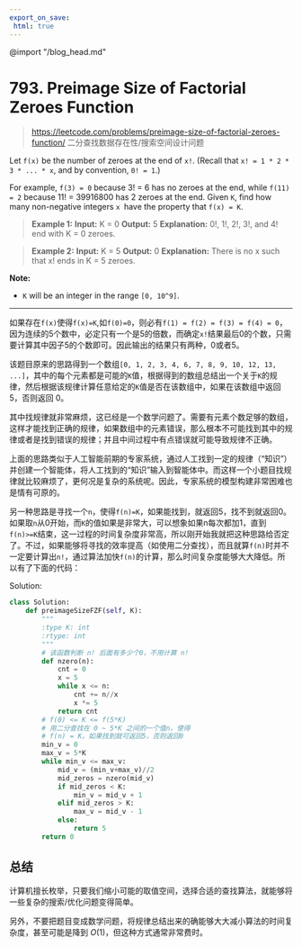 ```yaml
---
export_on_save:
 html: true
---
```

@import "/blog_head.md"

# 793. Preimage Size of Factorial Zeroes Function

> <https://leetcode.com/problems/preimage-size-of-factorial-zeroes-function/>
> 二分查找数据存在性/搜索空间设计问题

Let `f(x)` be the number of zeroes at the end of `x!`. (Recall that `x! = 1 * 2 * 3 * ... * x`, and by convention, `0! = 1`.)

For example, `f(3) = 0` because 3! = 6 has no zeroes at the end, while `f(11) = 2` because 11! = 39916800 has 2 zeroes at the end. Given `K`, find how many non-negative integers `x `have the property that `f(x) = K`.

>**Example 1:**
**Input:** K = 0
**Output:** 5
**Explanation:** 0!, 1!, 2!, 3!, and 4! end with K = 0 zeroes.

>**Example 2:**
**Input:** K = 5
**Output:** 0
**Explanation:** There is no x such that x! ends in K = 5 zeroes.

**Note:**
- `K` will be an integer in the range `[0, 10^9]`.

---

如果存在`f(x)`使得`f(x)=K`,如`f(0)=0`，则必有`f(1) = f(2) = f(3) = f(4) = 0`，因为连续的5个数中，必定只有一个是5的倍数，而确定`x!`结果最后0的个数，只需要计算其中因子5的个数即可。因此输出的结果只有两种，0或者5。

该题目原来的思路得到一个数组`[0, 1, 2, 3, 4, 6, 7, 8, 9, 10, 12, 13, ...]`，其中的每个元素都是可能的`K`值，根据得到的数组总结出一个关于`K`的规律，然后根据该规律计算任意给定的`K`值是否在该数组中，如果在该数组中返回 5，否则返回 0。

其中找规律就非常麻烦，这已经是一个数学问题了。需要有元素个数足够的数组，这样才能找到正确的规律，如果数组中的元素错误，那么根本不可能找到其中的规律或者是找到错误的规律；并且中间过程中有点错误就可能导致规律不正确。

上面的思路类似于人工智能前期的专家系统，通过人工找到一定的规律（“知识”）并创建一个智能体，将人工找到的“知识”输入到智能体中。而这样一个小题目找规律就比较麻烦了，更何况是复杂的系统呢。因此，专家系统的模型构建非常困难也是情有可原的。

另一种思路是寻找一个`n`，使得`f(n)=K`，如果能找到，就返回5，找不到就返回0。如果取`n`从0开始，而`K`的值如果是非常大，可以想象如果n每次都加1，直到`f(n)>=K`结束，这一过程的时间复杂度非常高，所以刚开始我就把这种思路给否定了。不过，如果能够将寻找的效率提高（如使用二分查找），而且就算`f(n)`时并不一定要计算出`n!`，通过算法加快`f(n)`的计算，那么时间复杂度能够大大降低。所以有了下面的代码：

Solution:

```python
class Solution:
    def preimageSizeFZF(self, K):
        """
        :type K: int
        :rtype: int
        """
        # 该函数判断 n! 后面有多少个0，不用计算 n!
        def nzero(n):
            cnt = 0
            x = 5
            while x <= n:
                cnt += n//x
                x *= 5
            return cnt
        # f(0) <= K <= f(5*K)
        # 用二分查找在 0 ~ 5*K 之间的一个值n，使得
        # f(n) = K，如果找到就可返回5，否则返回0
        min_v = 0
        max_v = 5*K
        while min_v <= max_v:
            mid_v = (min_v+max_v)//2
            mid_zeros = nzero(mid_v)
            if mid_zeros < K:
                min_v = mid_v + 1
            elif mid_zeros > K:
                max_v = mid_v - 1
            else:
                return 5
        return 0
```

## 总结

计算机擅长枚举，只要我们缩小可能的取值空间，选择合适的查找算法，就能够将一些复杂的搜索/优化问题变得简单。

另外，不要把题目变成数学问题，将规律总结出来的确能够大大减小算法的时间复杂度，甚至可能是降到 $O(1)$，但这种方式通常非常费时。
